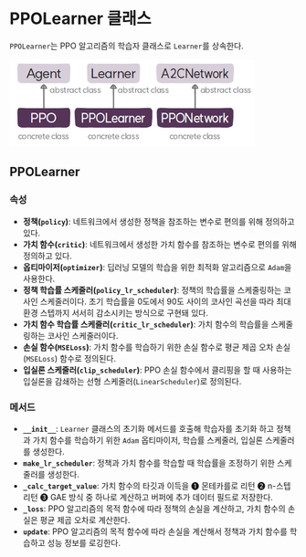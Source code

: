 # PPOLearner 클래스
`PPOLearner`는 PPO 알고리즘의 학습자 클래스로 `Learner`를 상속한다.

![PPO 알고리즘의 에이전트, 학습자, 네트워크 클래스](img/class_diagram.png)

## PPOLearner
### 속성
* **정책(`policy`)**: 네트워크에서 생성한 정책을 참조하는 변수로 편의를 위해 정의하고 있다.
* **가치 함수(`critic`)**: 네트워크에서 생성한 가치 함수를 참조하는 변수로 편의를 위해 정의하고 있다.
* **옵티마이저(`optimizer`)**: 딥러닝 모델의 학습을 위한 최적화 알고리즘으로 `Adam`을 사용한다.
* **정책 학습률 스케줄러(`policy_lr_scheduler`)**: 정책의 학습률을 스케줄링하는 코사인 스케줄러이다. 초기 학습률을 0도에서 90도 사이의 코사인 곡선을 따라 최대 환경 스텝까지 서서히 감소시키는 방식으로 구현돼 있다.
* **가치 함수 학습률 스케줄러(`critic_lr_scheduler`)**: 가치 함수의 학습률을 스케줄링하는 코사인 스케줄러이다.
* **손실 함수(`MSELoss`)**: 가치 함수를 학습하기 위한 손실 함수로 평균 제곱 오차 손실(`MSELoss`) 함수로 정의된다.
* **입실론 스케줄러(`clip_scheduler`)**: PPO 손실 함수에서 클리핑을 할 때 사용하는 입실론을 감쇄하는 선형 스케줄러(`LinearScheduler`)로 정의된다.

### 메서드
* **`__init__`**: `Learner` 클래스의 초기화 메서드를 호출해 학습자를 초기화 하고 정책과 가치 함수를 학습하기 위한 `Adam` 옵티마이저, 학습률 스케줄러, 입실론 스케줄러를 생성한다.
* **`make_lr_scheduler`**: 정책과 가치 함수를 학습할 때 학습률을 조정하기 위한 스케줄러를 생성한다.
* **`_calc_target_value`**: 가치 함수의 타깃과 이득을 ➊ 몬테카를로 리턴 ➋ n-스텝 리턴 ➌ GAE 방식 중 하나로 계산하고 버퍼에 추가 데이터 필드로 저장한다.
* **`_loss`**: PPO 알고리즘의 목적 함수에 따라 정책의 손실을 계산하고, 가치 함수의 손실은 평균 제곱 오차로 계산한다.
* **`update`**: PPO 알고리즘의 목적 함수에 따라 손실을 계산해서 정책과 가치 함수를 학습하고 성능 정보를 로깅한다.